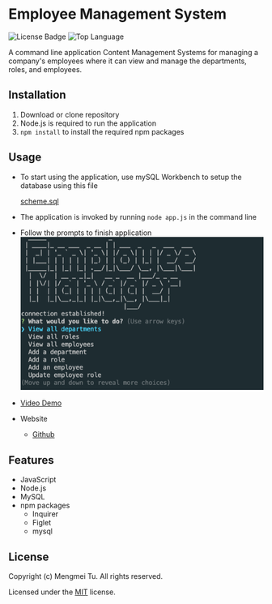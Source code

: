 # Employee Management System

![License Badge](https://img.shields.io/github/license/mmeii/employee-management-system) ![Top Language](https://img.shields.io/github/languages/top/mmeii/employee-management-system)

A command line application Content Management Systems for managing a company's employees where it can view and manage the departments, roles, and employees.

## Installation

1. Download or clone repository
2. Node.js is required to run the application
3. `npm install` to install the required npm packages

## Usage

* To start using the application, use mySQL Workbench to setup the database using this file

    [scheme.sql](12-employee-management-system/db/schema.sql)

* The application is invoked by running `node app.js` in the command line

* Follow the prompts to finish application
  ![DemoScreenshot](./Assets/ee-manager-start.png)

* [Video Demo](https://drive.google.com/file/d/1TgN2wcUTD8qWdqFfpYRWirEadtz0Zom8/view?usp=sharing)

* Website
  * [Github](https://github.com/mmeii/employee-management-system)

## Features

* JavaScript
* Node.js
* MySQL
* npm packages
  * Inquirer
  * Figlet
  * mysql

## License

  Copyright (c) Mengmei Tu. All rights reserved.
  
  Licensed under the [MIT](LICENSE) license.
